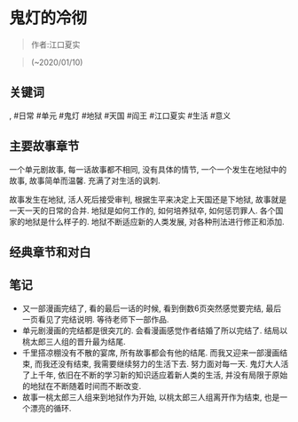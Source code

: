 # 鬼灯的冷彻

> 作者:江口夏实

> (\~2020/01/10)

## 关键词
, #日常 #单元 #鬼灯 #地狱 #天国 #阎王 #江口夏实 #生活 #意义

## 主要故事章节
一个单元剧故事, 每一话故事都不相同, 没有具体的情节, 一个一个发生在地狱中的故事, 故事简单而温馨. 充满了对生活的讽刺.

故事发生在地狱, 活人死后接受审判, 根据生平来决定上天国还是下地狱, 故事就是一天一天的日常的合并. 地狱是如何工作的, 如何培养狱卒, 如何惩罚罪人. 各个国家的地狱是什么样子的. 地狱不断适应新的人类发展, 对各种刑法进行修正和添加.

## 经典章节和对白


## 笔记
* 又一部漫画完结了, 看的最后一话的时候, 看到倒数6页突然感觉要完结, 最后一页看见了完结说明. 等待老师下一部作品.
* 单元剧漫画的完结都是很突兀的. 会看漫画感觉作者结婚了所以完结了. 结局以桃太郎三人组的晋升最为结尾.
* 千里搭凉棚没有不散的宴席, 所有故事都会有他的结尾. 而我又迎来一部漫画结束, 而我还没有结束, 我需要继续努力的生活下去. 努力面对每一天. 鬼灯大人活了上千年, 依旧在不断的学习新的知识适应着新人类的生活, 并没有局限于原始的地狱在不断随着时间而不断改变.
* 故事一桃太郎三人组来到地狱作为开始, 以桃太郎三人组离开作为结束, 也是一个漂亮的循环.
